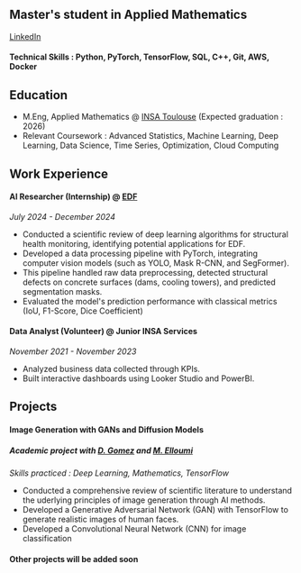## Master's student in Applied Mathematics

[LinkedIn](https://www.linkedin.com/in/selim-ben-abdallah/)

#### Technical Skills : Python, PyTorch, TensorFlow, SQL, C++, Git, AWS, Docker

## Education
- M.Eng, Applied Mathematics @ [INSA Toulouse](https://www.insa-toulouse.fr/en/insa-toulouse/) (Expected graduation : 2026)
- Relevant Coursework : Advanced Statistics, Machine Learning, Deep Learning, Data Science, Time Series, Optimization, Cloud Computing

## Work Experience
#### AI Researcher (Internship) @ [EDF](https://en.wikipedia.org/wiki/%C3%89lectricit%C3%A9_de_France)
_July 2024 - December 2024_
- Conducted a scientific review of deep learning algorithms for structural health monitoring, identifying potential applications for EDF.
- Developed a data processing pipeline with PyTorch, integrating computer vision models (such as YOLO, Mask R-CNN, and SegFormer).
- This pipeline handled raw data preprocessing, detected structural defects on concrete surfaces (dams, cooling towers), and predicted segmentation masks.
- Evaluated the model's prediction performance with classical metrics (IoU, F1-Score, Dice Coefficient)

#### Data Analyst (Volunteer) @ Junior INSA Services
_November 2021 - November 2023_
- Analyzed business data collected through KPIs.
- Built interactive dashboards using Looker Studio and PowerBI.
  
## Projects
#### Image Generation with GANs and Diffusion Models
##### Academic project with [D. Gomez](https://www.linkedin.com/in/damien-gomez-74468425a/) and [M. Elloumi](https://www.linkedin.com/in/mehdi-elloumi-ab891b1bb/)
_Skills practiced : Deep Learning, Mathematics, TensorFlow_

- Conducted a comprehensive review of scientific literature to understand the uderlying principles of image generation through AI methods.
- Developed a Generative Adversarial Network (GAN) with TensorFlow to generate realistic images of human faces.
- Developed a Convolutional Neural Network (CNN) for image classification

#### Other projects will be added soon
